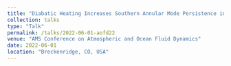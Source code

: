 ```yaml
---
title: "Diabatic Heating Increases Southern Annular Mode Persistence in MERRA2 by Modifying Anticyclonic Wave Breaking"
collection: talks
type: "Talk"
permalink: /talks/2022-06-01-aofd22
venue: "AMS Conference on Atmospheric and Ocean Fluid Dynamics"
date: 2022-06-01
location: "Breckenridge, CO, USA"
---
```


